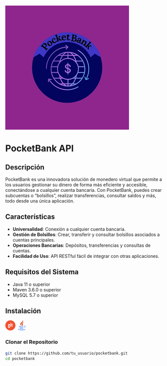![makaia](logo-4.jpg)

# PocketBank API

## Descripción

PocketBank es una innovadora solución de monedero virtual que permite a los usuarios gestionar su dinero de forma más eficiente y accesible, conectándose a cualquier cuenta bancaria. Con PocketBank, puedes crear subcuentas o “bolsillos”, realizar transferencias, consultar saldos y más, todo desde una única aplicación.

## Características

- **Universalidad**: Conexión a cualquier cuenta bancaria.
- **Gestión de Bolsillos**: Crear, transferir y consultar bolsillos asociados a cuentas principales.
- **Operaciones Bancarias**: Depósitos, transferencias y consultas de cuentas.
- **Facilidad de Uso**: API RESTful fácil de integrar con otras aplicaciones.

## Requisitos del Sistema

- Java 11 o superior
- Maven 3.6.0 o superior
- MySQL 5.7 o superior

## Instalación
![git](git.png)
![java](java32.png)

### Clonar el Repositorio

```bash
git clone https://github.com/tu_usuario/pocketbank.git
cd pocketbank


